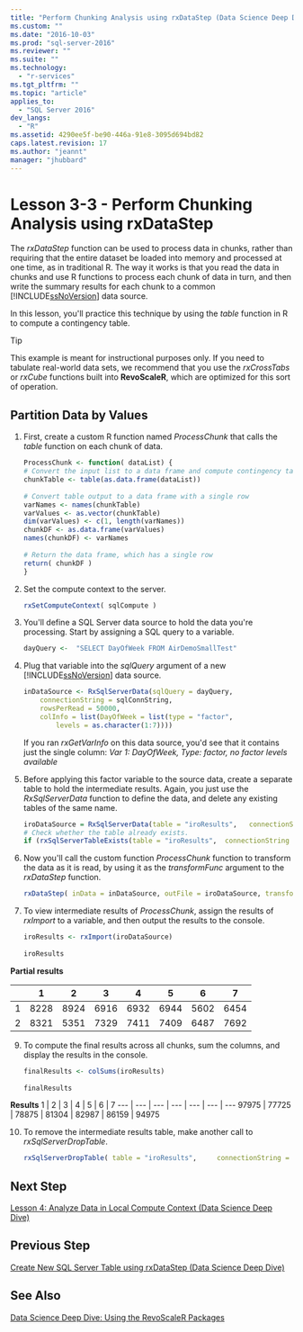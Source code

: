 ```yaml
---
title: "Perform Chunking Analysis using rxDataStep (Data Science Deep Dive) | Microsoft Docs"
ms.custom: ""
ms.date: "2016-10-03"
ms.prod: "sql-server-2016"
ms.reviewer: ""
ms.suite: ""
ms.technology: 
  - "r-services"
ms.tgt_pltfrm: ""
ms.topic: "article"
applies_to: 
  - "SQL Server 2016"
dev_langs: 
  - "R"
ms.assetid: 4290ee5f-be90-446a-91e8-3095d694bd82
caps.latest.revision: 17
ms.author: "jeannt"
manager: "jhubbard"
---
```

# Lesson 3-3 - Perform Chunking Analysis using rxDataStep
The *rxDataStep* function can be used to process data in chunks, rather than requiring that the entire dataset be loaded into memory and processed at one time, as in traditional R. The way it works is that you read the data in chunks and use R functions to process each chunk of data in turn, and then write the summary results for each chunk to a common [!INCLUDE[ssNoVersion](../../../a9notintoc/includes/ssnoversion-md.md)] data source.  
  
In this lesson, you'll practice this technique by using the *table* function in R to compute a contingency table.  
  
> [!TIP]  
> This example is meant for instructional purposes only. If you need to tabulate real-world data sets, we recommend that you use the *rxCrossTabs* or *rxCube* functions built into **RevoScaleR**, which are optimized for this sort of operation.  
  
## Partition Data by Values  
  
1.  First, create a custom R function named *ProcessChunk* that calls the *table* function on each chunk of data.  
  
    ```R  
    ProcessChunk <- function( dataList) {      
    # Convert the input list to a data frame and compute contingency table      
    chunkTable <- table(as.data.frame(dataList))   
  
    # Convert table output to a data frame with a single row      
    varNames <- names(chunkTable)     
    varValues <- as.vector(chunkTable)        
    dim(varValues) <- c(1, length(varNames))      
    chunkDF <- as.data.frame(varValues)       
    names(chunkDF) <- varNames   
  
    # Return the data frame, which has a single row   
    return( chunkDF )   
    }    
    ```  
 
  
2.  Set the compute context to the server.  
  
    ```R  
    rxSetComputeContext( sqlCompute )   
    ```  
  
3.  You'll define a SQL Server data source to hold the data you're processing. Start by assigning a SQL query to a variable.   
  
    ```R  
    dayQuery <-  "SELECT DayOfWeek FROM AirDemoSmallTest"   
    ```  

4.  Plug that variable into the *sqlQuery* argument of a new [!INCLUDE[ssNoVersion](../../../a9notintoc/includes/ssnoversion-md.md)] data source.  
  
    ```R  
    inDataSource <- RxSqlServerData(sqlQuery = dayQuery,  
        connectionString = sqlConnString,    
        rowsPerRead = 50000,      
        colInfo = list(DayOfWeek = list(type = "factor",   
            levels = as.character(1:7))))    
    ```  
     If you ran *rxGetVarInfo* on this data source, you'd see that it contains just the single column: *Var 1: DayOfWeek, Type: factor, no factor levels available*
     
5.  Before applying this factor variable to the source data, create a separate table to hold the intermediate results. Again, you just use the *RxSqlServerData* function to define the data, and delete any existing tables of the same name.   
  
    ```R  
    iroDataSource = RxSqlServerData(table = "iroResults",   connectionString = sqlConnString)   
    # Check whether the table already exists.  
    if (rxSqlServerTableExists(table = "iroResults",  connectionString = sqlConnString))  { rxSqlServerDropTable( table = "iroResults", connectionString = sqlConnString) }   
    ```  
  
7.  Now you'll call the custom function *ProcessChunk* function to transform the data as it is read, by using it as the *transformFunc* argument to the *rxDataStep* function.  
  
    ```R  
    rxDataStep( inData = inDataSource, outFile = iroDataSource, transformFunc = ProcessChunk, overwrite = TRUE)   
    ```  
  
8.  To view intermediate results of *ProcessChunk*, assign the results of *rxImport* to a variable, and then output the results to the console.  
  
    ```R  
    iroResults <- rxImport(iroDataSource)   
  
    iroResults   
    ```  

**Partial results**

|      |    1  |   2   |  3   |  4   |  5  |   6   |  7 |
| --- | ---  | --- | ---  |  ---  | ---  | ---  | --- |
| 1 | 8228 | 8924 | 6916 | 6932 | 6944 | 5602 | 6454 |
| 2  | 8321  | 5351 | 7329 | 7411 | 7409 | 6487 | 7692 |
  
9. To compute the final results across all chunks, sum the columns, and display the results in the console.  
  
    ```R  
    finalResults <- colSums(iroResults)   
  
    finalResults   
    ```  
 **Results**
  1  |   2  |   3  |   4  |   5  |   6  |   7
---  |   ---  |   ---  |   ---  |   ---  |   ---  |   ---
97975 | 77725 | 78875 | 81304 | 82987 | 86159 | 94975 
  
10. To remove the intermediate results table, make another call to  *rxSqlServerDropTable*.  
  
    ```R  
    rxSqlServerDropTable( table = "iroResults",     connectionString = sqlConnString)    
    ```  
  
## Next Step  
[Lesson 4: Analyze Data in Local Compute Context &#40;Data Science Deep Dive&#41;](../../../advanced-analytics/r-services/tutorials/lesson-4-analyze-data-in-local-compute-context-data-science-deep-dive.md)  
  
## Previous Step  
[Create New SQL Server Table using rxDataStep &#40;Data Science Deep Dive&#41;](../../../advanced-analytics/r-services/tutorials/lesson-3-2-create-new-sql-server-table-using-rxdatastep.md)  
  
## See Also  
[Data Science Deep Dive: Using the RevoScaleR Packages](../../../advanced-analytics/r-services/tutorials/data-science-deep-dive-using-the-revoscaler-packages.md)  
  
  
  
